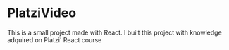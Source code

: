 # PlatziVideo
This is a small project made with React. I built this project with knowledge adquired on Platzi' React course
